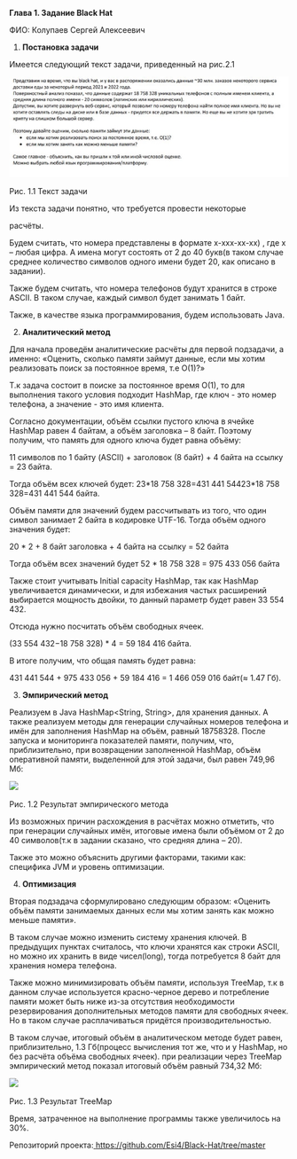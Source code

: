 ﻿**Глава 1. Задание Black Hat** 

ФИО: Колупаев Сергей Алексеевич 

1. **Постановка задачи** 

Имеется следующий текст задачи, приведенный на рис.2.1 

![](Aspose.Words.f98e50ad-872b-46f0-9659-a51ae364619e.001.jpeg)

Рис.  1.1 Текст задачи 

Из  текста  задачи  понятно,  что  требуется  провести  некоторые 

расчёты. 

Будем считать, что номера представлены в формате x-xxx-xx-xx) , где x – любая цифра. А имена могут состоять от 2 до 40 букв(в таком случае среднее количество символов одного имени будет 20, как описано в задании). 

Также будем считать, что номера телефонов будут хранится в строке ASCII. В таком случае, каждый символ будет занимать 1 байт. 

Также, в качестве языка программирования, будем использовать Java. 

2. **Аналитический метод** 

Для  начала  проведём  аналитические  расчёты  для  первой подзадачи, а именно: «Оценить, сколько памяти займут данные, если мы хотим реализовать поиск за постоянное время, т.е О(1)?» 

Т.к  задача  состоит  в  поиске  за  постоянное  время  O(1),  то  для выполнения такого условия подходит HashMap, где ключ - это номер телефона, а значение - это имя клиента.  

Согласно документации, объём ссылки пустого ключа в ячейке HashMap равен 4 байтам, а объём заголовка – 8 байт. Поэтому получим, что память для одного ключа будет равна объёму:  

11 символов по 1 байту (ASCII) + заголовок (8 байт) + 4 байта на ссылку = 23 байта. 

Тогда  объём  всех  ключей  будет: 23\*18 758 328=431 441 54423\*18 758 328=431 441 544 байта. 

Объём памяти для значений будем рассчитывать из того, что один символ  занимает  2  байта  в  кодировке  UTF-16.  Тогда  объём  одного значения будет: 

20 \* 2 + 8 байт заголовка + 4 байта на ссылку = 52 байта 

Тогда объём всех значений будет 52 \* 18 758 328 = 975 433 056 байта 

Также стоит учитывать Initial capacity HashMap, так как HashMap увеличивается  динамически,  и  для  избежания  частых  расширений выбирается  мощность  двойки,  то  данный  параметр  будет  равен 33 554 432. 

Отсюда нужно посчитать объём свободных ячеек. 

(33 554 432−18 758 328) \* 4 = 59 184 416 байта. 

В итоге получим, что общая память будет равна: 

431 441 544 + 975 433 056 + 59 184 416 = 1 466 059 016 байт(≈ 1.47 Гб). 

3. **Эмпирический метод** 

Реализуем в Java HashMap<String, String>, для хранения данных. А также реализуем методы для генерации случайных номеров телефона и имён  для  заполнения  HashMap  на  объём,  равный  18758328.  После запуска  и  мониторинга  показателей  памяти,  получим,  что, приблизительно,  при  возвращении  заполненной  HashMap,  объём оперативной памяти, выделенной для этой задачи, был равен 749,96 Мб:  

![](Aspose.Words.f98e50ad-872b-46f0-9659-a51ae364619e.002.png)

Рис.  1.2 Результат эмпирического метода 

Из возможных причин расхождения в расчётах можно отметить, что при генерации  случайных  имён,  итоговые  имена  были  объёмом  от  2  до  40 символов(т.к в задании сказано, что средняя длина – 20).  

Также это можно объяснить другими факторами, такими как: специфика JVM и уровень оптимизации. 

4. **Оптимизация** 

Вторая  подзадача  сформулировано  следующим  образом: «Оценить объём памяти занимаемых данных если мы хотим занять как можно меньше памяти».  

В  таком  случае  можно  изменить  систему  хранения  ключей.  В предыдущих пунктах считалось, что ключи хранятся как строки ASCII, но можно их хранить в виде чисел(long), тогда потребуется 8 байт для хранения номера телефона. 

Также можно минимизировать объём памяти, используя TreeMap, т.к в данном случае используется красно-черное дерево и потребление памяти  может  быть  ниже  из-за  отсутствия  необходимости резервирования дополнительных методов памяти для свободных ячеек. Но в таком случае расплачиваться придётся производительностью.  

В таком случае, итоговый объём в аналитическом методе будет равен,  приблизительно,  1.3  Гб(процесс  вычисления  тот  же,  что  и  у HashMap, но без расчёта объёма свободных ячеек).  при реализации через TreeMap эмпирический метод показал итоговый объём равный 734,32 Мб:  

![](Aspose.Words.f98e50ad-872b-46f0-9659-a51ae364619e.003.png)

Рис.  1.3 Результат TreeMap 

Время, затраченное на выполнение программы также увеличилось на 30%. 

Репозиторий проекта:[ https://github.com/Esi4/Black-Hat/tree/master ](https://github.com/Esi4/Black-Hat/tree/master) 
